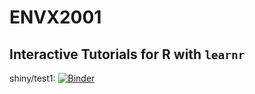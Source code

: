 # ENVX2001
## Interactive Tutorials for R with `learnr`

shiny/test1: [![Binder](http://mybinder.org/badge_logo.svg)](http://mybinder.org/v2/gh/januarharianto/ENVX2001_learnr_tutorials/main?urlpath=shiny/test1/)

